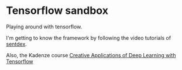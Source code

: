 # Tensorflow sandbox
Playing around with tensorflow.

I'm getting to know the framework by following the video tutorials of [sentdex](https://www.youtube.com/channel/UCfzlCWGWYyIQ0aLC5w48gBQ).

Also, the Kadenze course [Creative Applications of Deep Learning with Tensorflow](https://www.kadenze.com/courses/creative-applications-of-deep-learning-with-tensorflow-iv)
